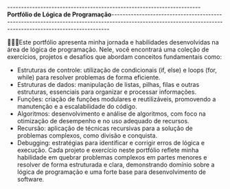 ----------------------------------------------------------------------**Portfólio de Lógica de Programação**-----------------------------------------------------------------------------------------------------------------------------------------------------------

 🧑🏻‍💻Este portfólio apresenta minha jornada e habilidades desenvolvidas na área de lógica de programação. Nele, você encontrará uma coleção de exercícios, projetos e desafios que abordam conceitos fundamentais como:

*  Estruturas de controle: utilização de condicionais (if, else) e loops (for, while) para resolver problemas de forma eficiente.
*  Estruturas de dados: manipulação de listas, pilhas, filas e outras estruturas, essenciais para organizar e processar informações.
*  Funções: criação de funções modulares e reutilizáveis, promovendo a manutenção e a escalabilidade do código.
*  Algoritmos: desenvolvimento e análise de algoritmos, com foco na otimização de desempenho e no uso adequado de recursos.
*  Recursão: aplicação de técnicas recursivas para a solução de problemas complexos, como divisão e conquista.
*  Debugging: estratégias para identificar e corrigir erros de lógica e execução.
Cada projeto e exercício neste portfólio reflete minha habilidade em quebrar problemas complexos em partes menores e resolver de forma estruturada e clara, demonstrando domínio sobre a lógica de programação e uma forte base para desenvolvimento de software.
